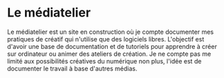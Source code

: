 # Le médiatelier

Le médiatelier est un site en construction où je compte documenter mes pratiques de créatif qui n'utilise que des logiciels libres. L'objectif est d'avoir une base de documentation et de tutoriels pour apprendre à créer sur ordinateur ou animer des ateliers de création.
Je ne compte pas me limité aux possibilités créatives du numérique non plus, l'idée est de documenter le travail à base d'autres médias.
